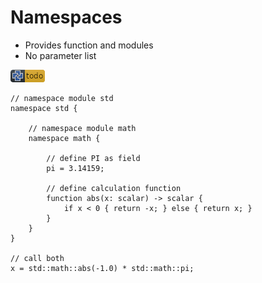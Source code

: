 # Namespaces

* Provides function and modules
* No parameter list

![test](.banner/namespaces_example.png)

```µcad,namespaces_example#todo
// namespace module std
namespace std {
    
    // namespace module math
    namespace math {

        // define PI as field
        pi = 3.14159;

        // define calculation function
        function abs(x: scalar) -> scalar {
            if x < 0 { return -x; } else { return x; }
        }
    }
}

// call both
x = std::math::abs(-1.0) * std::math::pi;
```
